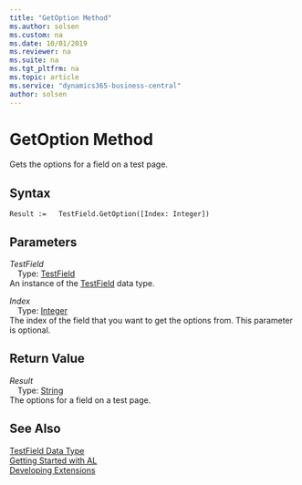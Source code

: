 ```yaml
---
title: "GetOption Method"
ms.author: solsen
ms.custom: na
ms.date: 10/01/2019
ms.reviewer: na
ms.suite: na
ms.tgt_pltfrm: na
ms.topic: article
ms.service: "dynamics365-business-central"
author: solsen
---
```

[//]: # (START>DO_NOT_EDIT)
[//]: # (IMPORTANT:Do not edit any of the content between here and the END>DO_NOT_EDIT.)
[//]: # (Any modifications should be made in the .xml files in the ModernDev repo.)
# GetOption Method
Gets the options for a field on a test page.


## Syntax
```
Result :=   TestField.GetOption([Index: Integer])
```
## Parameters
*TestField*  
&emsp;Type: [TestField](testfield-data-type.md)  
An instance of the [TestField](testfield-data-type.md) data type.  

*Index*  
&emsp;Type: [Integer](../integer/integer-data-type.md)  
The index of the field that you want to get the options from. This parameter is optional.  


## Return Value
*Result*  
&emsp;Type: [String](../string/string-data-type.md)  
The options for a field on a test page.  


[//]: # (IMPORTANT: END>DO_NOT_EDIT)
## See Also
[TestField Data Type](testfield-data-type.md)  
[Getting Started with AL](../../devenv-get-started.md)  
[Developing Extensions](../../devenv-dev-overview.md)